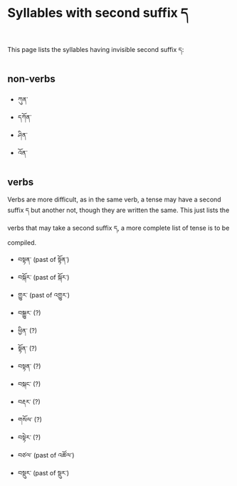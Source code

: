 # Syllables with second suffix ད

This page lists the syllables having invisible second suffix ད:

## non-verbs

- ཀུན་
- དཀོན་
- ཤིན་
- འོན་

## verbs

Verbs are more difficult, as in the same verb, a tense may have a second suffix ད but another not, though they are written the same. This just lists the verbs that may take a second suffix ད, a more complete list of tense is to be compiled.

- བསྟན་ (past of སྟོན་)
- བསྐོར་ (past of སྐོར་)
- གྱུར་ (past of འགྱུར་)
- བསྒྱུར་ (?)
- ཕྱིན་ (?)
- སྟོན་ (?)
- བསྟན་ (?)
- བསྐང་ (?)
- བརྡར་ (?)
- གསོལ་ (?)
- བསྟེར་ (?)
- བཙལ་ (past of འཚོལ་)
- བསྡུར་ (past of སྡུར་)
